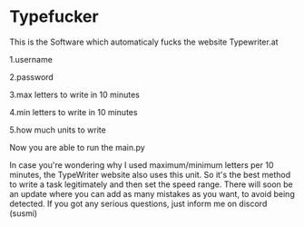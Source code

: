 # Typefucker
This is the Software which automaticaly fucks the website Typewriter.at


1.username

2.password

3.max letters to write in 10 minutes

4.min letters to write in 10 minutes

5.how much units to write

Now you are able to run the main.py

In case you're wondering why I used maximum/minimum letters per 10 minutes, the TypeWriter website also uses this unit. So it's the best method to write a task legitimately and then set the speed range.
There will soon be an update where you can add as many mistakes as you want, to avoid being detected. If you got any serious questions, just inform me on discord (susmi)

